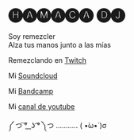 # 🅗🅐🅜🅐🅒🅐 🅓🅙 

Soy remezcler  
Alza tus manos junto a las mías  

Remezclando en [Twitch](https://www.twitch.tv/hamacadj)

Mi [Soundcloud](https://soundcloud.com/user-910485189-832247330)

Mi [Bandcamp](https://hamacadj.bandcamp.com/)

Mi [canal de youtube](https://www.youtube.com/channel/UC5mtpTGf5KbxgyidCJiglXA)

༼ つ ͠° ͟ ͟ʖ ͡° ༽つ ........... ( •̀ω•́ )σ